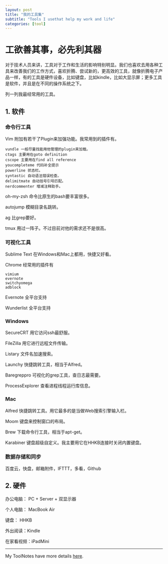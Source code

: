 ```yaml
---
layout: post
title: "我的工具集"
subtitle: "Tools I usethat help my work and life"
categories: [tool]
---
```

# 工欲善其事，必先利其器

对于技术人员来讲，工具对于工作和生活的影响特别明显。我们也喜欢去用各种工具来改善我们的工作方式，喜欢折腾、尝试新的，更高效的工具，就像折腾电子产品一样，有的工具是硬件设备，比如键盘，比如kindle，比如大显示屏；更多工具是软件，并且是在不同的操作系统之下。

列一列我最经常用的工具。



## 1. 软件

### 命令行工具

Vim 附加有若干了Plugin来加强功能。我常用到的插件有。

	vundle 一般尽量找能用他管理的plugin来加载。
	ctags 主要用在goto definition
	cscope 主要用在find all reference
	youcompleteme 代码补全提示
	powerline 状态栏。
	syntastic 自动语法错误检查。
	delimitmate 自动括号引号匹配。
	nerdcommenter 增减注释助手。

oh-my-zsh 命令比原生的bash要丰富很多。

autojump 模糊目录名跳转。

ag 比grep要好。

tmux 用过一阵子。不过目前对他的需求还不是很高。

### 可视化工具

Sublime Text 在Windows和Mac上都用，快捷又好看。

Chrome 经常用的插件有

	vimium
	evernote
	switchyomega
	adblock

Evernote 全平台支持

Wunderlist 全平台支持

### Windows

SecureCRT 用它访问ssh最舒服。

FileZilla 用它进行远程文件传输。

Listary 文件名加速搜索。

Launchy 快捷跳转工具，相当于Alfred。

Baregreppro 可视化的grep工具，查日志最需要。

ProcessExplorer 查看进程线程运行库信息。


### Mac

Alfred 快捷跳转工具。用它最多的是当做Web搜索引擎输入栏。

Moom 键盘来控制窗口的布局。

Brew 下载命令行工具，相当于apt-get。

Karabiner 键盘超级自定义。我主要用它在HHKB连接时关闭内置键盘。

### 数据存储和同步
百度云，快盘，邮箱附件，IFTTT，多看，Github


## 2. 硬件

办公电脑： PC + Server + 双显示器

个人电脑： MacBook Air

键盘： HHKB

外出阅读：Kindle

在家看视频：iPadMini


---
My ToolNotes have more details [here][mygithub].

[mygithub]: https://github.com/lucky521/LuckyToolNotes



